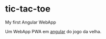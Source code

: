 # tic-tac-toe
My first Angular WebApp

<p>Um WebApp PWA em <a href="https://angular.io/docs">angular</a> do jogo da velha.</p>

#
